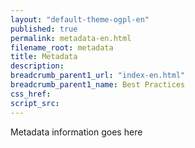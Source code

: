 ```yaml
---
layout: "default-theme-ogpl-en"
published: true
permalink: metadata-en.html
filename_root: metadata
title: Metadata
description:
breadcrumb_parent1_url: "index-en.html"
breadcrumb_parent1_name: Best Practices
css_href:
script_src:
---
```


Metadata information goes here

